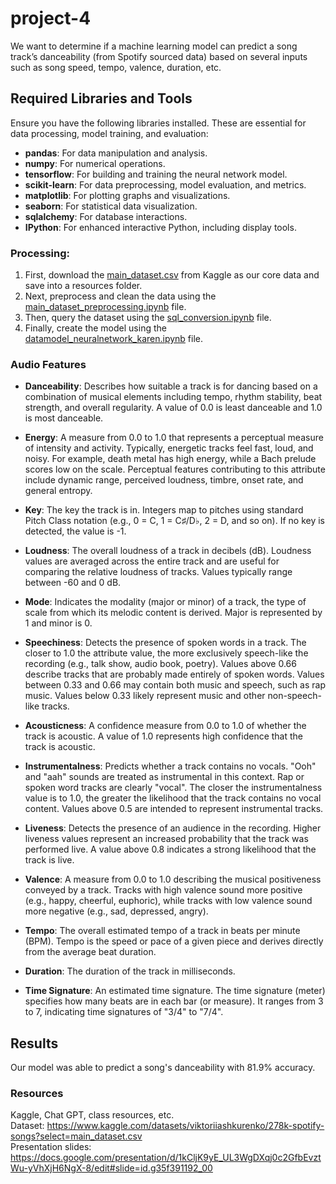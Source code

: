 # project-4
We want to determine if a machine learning model can predict a song track’s danceability (from Spotify sourced data) based on several inputs such as song speed, tempo, valence, duration, etc.

## Required Libraries and Tools

Ensure you have the following libraries installed. These are essential for data processing, model training, and evaluation:

- **pandas**: For data manipulation and analysis.
- **numpy**: For numerical operations.
- **tensorflow**: For building and training the neural network model.
- **scikit-learn**: For data preprocessing, model evaluation, and metrics.
- **matplotlib**: For plotting graphs and visualizations.
- **seaborn**: For statistical data visualization.
- **sqlalchemy**: For database interactions.
- **IPython**: For enhanced interactive Python, including display tools.


### Processing:

1. First, download the [main_dataset.csv](resources/main_dataset.csv) from Kaggle as our core data and save into a resources folder.
2. Next, preprocess and clean the data using the [main_dataset_preprocessing.ipynb](./main_dataset_preprocessing.ipynb) file.
3. Then, query the dataset using the [sql_conversion.ipynb](./sql_conversion.ipynb) file.
4. Finally, create the model using the [datamodel_neuralnetwork_karen.ipynb](./datamodel_neuralnetwork_karen.ipynb) file.


### Audio Features

- **Danceability**: Describes how suitable a track is for dancing based on a combination of musical elements including tempo, rhythm stability, beat strength, and overall regularity. A value of 0.0 is least danceable and 1.0 is most danceable.

- **Energy**: A measure from 0.0 to 1.0 that represents a perceptual measure of intensity and activity. Typically, energetic tracks feel fast, loud, and noisy. For example, death metal has high energy, while a Bach prelude scores low on the scale. Perceptual features contributing to this attribute include dynamic range, perceived loudness, timbre, onset rate, and general entropy.

- **Key**: The key the track is in. Integers map to pitches using standard Pitch Class notation (e.g., 0 = C, 1 = C♯/D♭, 2 = D, and so on). If no key is detected, the value is -1.

- **Loudness**: The overall loudness of a track in decibels (dB). Loudness values are averaged across the entire track and are useful for comparing the relative loudness of tracks. Values typically range between -60 and 0 dB.

- **Mode**: Indicates the modality (major or minor) of a track, the type of scale from which its melodic content is derived. Major is represented by 1 and minor is 0.

- **Speechiness**: Detects the presence of spoken words in a track. The closer to 1.0 the attribute value, the more exclusively speech-like the recording (e.g., talk show, audio book, poetry). Values above 0.66 describe tracks that are probably made entirely of spoken words. Values between 0.33 and 0.66 may contain both music and speech, such as rap music. Values below 0.33 likely represent music and other non-speech-like tracks.

- **Acousticness**: A confidence measure from 0.0 to 1.0 of whether the track is acoustic. A value of 1.0 represents high confidence that the track is acoustic.

- **Instrumentalness**: Predicts whether a track contains no vocals. "Ooh" and "aah" sounds are treated as instrumental in this context. Rap or spoken word tracks are clearly "vocal". The closer the instrumentalness value is to 1.0, the greater the likelihood that the track contains no vocal content. Values above 0.5 are intended to represent instrumental tracks.

- **Liveness**: Detects the presence of an audience in the recording. Higher liveness values represent an increased probability that the track was performed live. A value above 0.8 indicates a strong likelihood that the track is live.

- **Valence**: A measure from 0.0 to 1.0 describing the musical positiveness conveyed by a track. Tracks with high valence sound more positive (e.g., happy, cheerful, euphoric), while tracks with low valence sound more negative (e.g., sad, depressed, angry).

- **Tempo**: The overall estimated tempo of a track in beats per minute (BPM). Tempo is the speed or pace of a given piece and derives directly from the average beat duration.

- **Duration**: The duration of the track in milliseconds.

- **Time Signature**: An estimated time signature. The time signature (meter) specifies how many beats are in each bar (or measure). It ranges from 3 to 7, indicating time signatures of "3/4" to "7/4".



## Results
Our model was able to predict a song's danceability with 81.9% accuracy. 

### Resources
Kaggle, Chat GPT, class resources, etc. \
Dataset: https://www.kaggle.com/datasets/viktoriiashkurenko/278k-spotify-songs?select=main_dataset.csv \
Presentation slides: https://docs.google.com/presentation/d/1kCljK9yE_UL3WgDXqj0c2GfbEvztWu-yVhXjH6NgX-8/edit#slide=id.g35f391192_00
